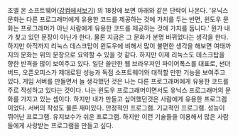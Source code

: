 조엘 온 소프트웨어([강컴에서보기]()) 의 18장에 보면 아래와 같은 단락이 나온다.
'유닉스 문화는 다른 프로그래머에게 유용한 코드를 제공하는 것에 가치를 두는 반면, 윈도우 문화는 프로그래머가 아닌 사람에게 유용한 코드를 제공하는 것에 가치를 둡니다.'
뭔가 내가 찾고 있던 문장이 아닌가 한다. 물론 지금은 그 문화가 분명 바뀌었다는 생각을 한다. 하지만 아직까지 리눅스 데스크탑이 윈도우에 비해서 많이 불편한 생각을 해보면 여태까지의 문화는 위의 문장으로 요약할 수 있을 것 같다.
하지만 이제 리눅스도 데스크탑을 향한 반격을 많이 보여주고 있다. 일단 쓸만한 웹 브라우저인 파이어폭스를 대표로, 썬더버드, 오픈오피스가 제대로된 성능과 독점 소프트웨어와 대적할 만한 기능을 보여주고 있다.
게임 서버를 만들면서 늘 생각했던 것은 나는 다른 프로그래머에게 유용한 코드를 주로 작성하고 있다는 것이다. 나는 윈도우 프로그래머이면서도 유닉스 프로그래머의 문화를 가지고 있는 셈이다. 하지만 내가 만들고 싶어했던것은 사람에게 유용한 프로그램이었다. 서버의 작성도 물론 재미있다. 안정적인 프로그램. 기교적인 프로그램. 성능이 뛰어난 프로그램. 유지보수가 쉬운 프로그램. 하지만 이런 기술들을 이용해서 많은 사람들에게 사랑받는 프로그램을 만들고 싶다.
